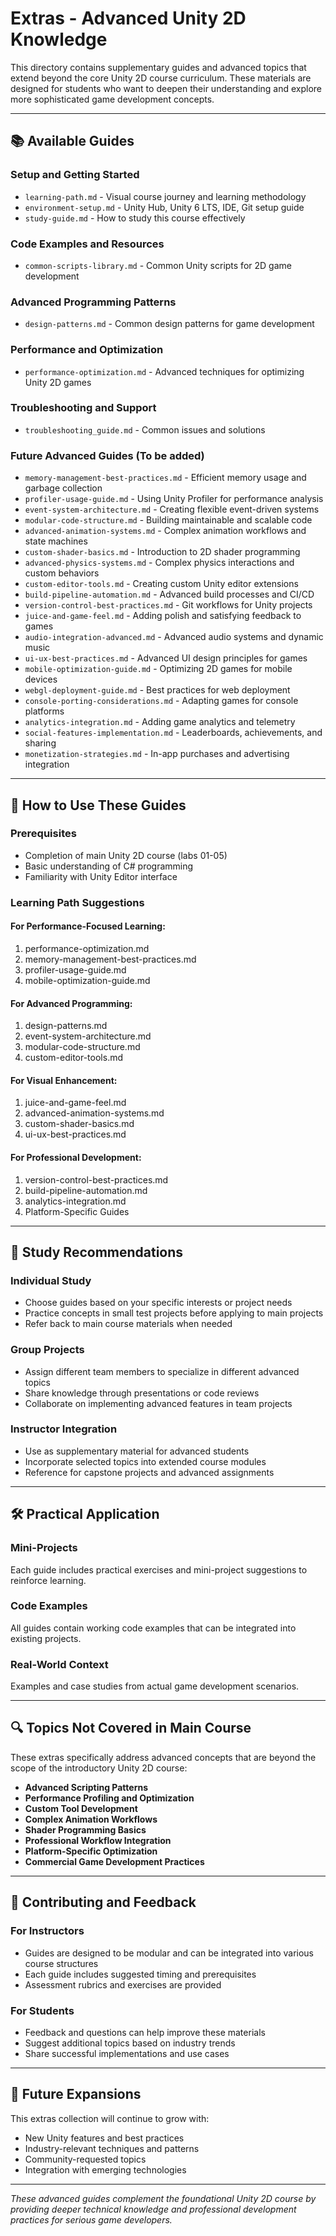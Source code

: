 # Extras - Advanced Unity 2D Knowledge

This directory contains supplementary guides and advanced topics that extend beyond the core Unity 2D course curriculum. These materials are designed for students who want to deepen their understanding and explore more sophisticated game development concepts.

---

## 📚 **Available Guides**

### **Setup and Getting Started**
- `learning-path.md` - Visual course journey and learning methodology
- `environment-setup.md` - Unity Hub, Unity 6 LTS, IDE, Git setup guide
- `study-guide.md` - How to study this course effectively

### **Code Examples and Resources**
- `common-scripts-library.md` - Common Unity scripts for 2D game development

### **Advanced Programming Patterns**
- `design-patterns.md` - Common design patterns for game development

### **Performance and Optimization**
- `performance-optimization.md` - Advanced techniques for optimizing Unity 2D games

### **Troubleshooting and Support**
- `troubleshooting_guide.md` - Common issues and solutions

### **Future Advanced Guides** (To be added)
- `memory-management-best-practices.md` - Efficient memory usage and garbage collection
- `profiler-usage-guide.md` - Using Unity Profiler for performance analysis
- `event-system-architecture.md` - Creating flexible event-driven systems
- `modular-code-structure.md` - Building maintainable and scalable code
- `advanced-animation-systems.md` - Complex animation workflows and state machines
- `custom-shader-basics.md` - Introduction to 2D shader programming
- `advanced-physics-systems.md` - Complex physics interactions and custom behaviors
- `custom-editor-tools.md` - Creating custom Unity editor extensions
- `build-pipeline-automation.md` - Advanced build processes and CI/CD
- `version-control-best-practices.md` - Git workflows for Unity projects
- `juice-and-game-feel.md` - Adding polish and satisfying feedback to games
- `audio-integration-advanced.md` - Advanced audio systems and dynamic music
- `ui-ux-best-practices.md` - Advanced UI design principles for games
- `mobile-optimization-guide.md` - Optimizing 2D games for mobile devices
- `webgl-deployment-guide.md` - Best practices for web deployment
- `console-porting-considerations.md` - Adapting games for console platforms
- `analytics-integration.md` - Adding game analytics and telemetry
- `social-features-implementation.md` - Leaderboards, achievements, and sharing
- `monetization-strategies.md` - In-app purchases and advertising integration

---

## 🎯 **How to Use These Guides**

### **Prerequisites**
- Completion of main Unity 2D course (labs 01-05)
- Basic understanding of C# programming
- Familiarity with Unity Editor interface

### **Learning Path Suggestions**

#### **For Performance-Focused Learning:**
1. performance-optimization.md
2. memory-management-best-practices.md
3. profiler-usage-guide.md
4. mobile-optimization-guide.md

#### **For Advanced Programming:**
1. design-patterns.md
2. event-system-architecture.md
3. modular-code-structure.md
4. custom-editor-tools.md

#### **For Visual Enhancement:**
1. juice-and-game-feel.md
2. advanced-animation-systems.md
3. custom-shader-basics.md
4. ui-ux-best-practices.md

#### **For Professional Development:**
1. version-control-best-practices.md
2. build-pipeline-automation.md
3. analytics-integration.md
4. Platform-Specific Guides

---

## 📖 **Study Recommendations**

### **Individual Study**
- Choose guides based on your specific interests or project needs
- Practice concepts in small test projects before applying to main projects
- Refer back to main course materials when needed

### **Group Projects**
- Assign different team members to specialize in different advanced topics
- Share knowledge through presentations or code reviews
- Collaborate on implementing advanced features in team projects

### **Instructor Integration**
- Use as supplementary material for advanced students
- Incorporate selected topics into extended course modules
- Reference for capstone projects and advanced assignments

---

## 🛠️ **Practical Application**

### **Mini-Projects**
Each guide includes practical exercises and mini-project suggestions to reinforce learning.

### **Code Examples**
All guides contain working code examples that can be integrated into existing projects.

### **Real-World Context**
Examples and case studies from actual game development scenarios.

---

## 🔍 **Topics Not Covered in Main Course**

These extras specifically address advanced concepts that are beyond the scope of the introductory Unity 2D course:

- **Advanced Scripting Patterns**
- **Performance Profiling and Optimization**
- **Custom Tool Development**
- **Complex Animation Workflows**
- **Shader Programming Basics**
- **Professional Workflow Integration**
- **Platform-Specific Optimization**
- **Commercial Game Development Practices**

---

## 📝 **Contributing and Feedback**

### **For Instructors**
- Guides are designed to be modular and can be integrated into various course structures
- Each guide includes suggested timing and prerequisites
- Assessment rubrics and exercises are provided

### **For Students**
- Feedback and questions can help improve these materials
- Suggest additional topics based on industry trends
- Share successful implementations and use cases

---

## 🚀 **Future Expansions**

This extras collection will continue to grow with:
- New Unity features and best practices
- Industry-relevant techniques and patterns
- Community-requested topics
- Integration with emerging technologies

---

*These advanced guides complement the foundational Unity 2D course by providing deeper technical knowledge and professional development practices for serious game developers.*